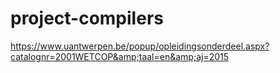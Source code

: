 # project-compilers
https://www.uantwerpen.be/popup/opleidingsonderdeel.aspx?catalognr=2001WETCOP&amp;taal=en&amp;aj=2015
